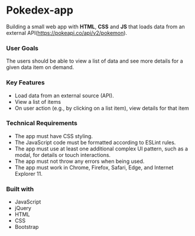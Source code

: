 # Pokedex-app
Building a small web app with **HTML**, **CSS** and **JS** that loads data from an external API(https://pokeapi.co/api/v2/pokemon).

### User Goals
The users should be able to view a list of data and see more details for a given data item on demand.

### Key Features
* Load data from an external source (API).
* View a list of items
* On user action (e.g., by clicking on a list item), view details for that item

### Technical Requirements
* The app must have CSS styling.
* The JavaScript code must be formatted according to ESLint rules.
* The app must use at least one additional complex UI pattern, such as a modal, for
details or touch interactions.
* The app must not throw any errors when being used.
* The app must work in Chrome, Firefox, Safari, Edge, and Internet Explorer 11.

### Built with

* JavaScript
* jQuery
* HTML
* CSS
* Bootstrap
